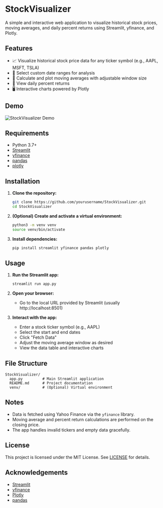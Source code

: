 # StockVisualizer

A simple and interactive web application to visualize historical stock prices, moving averages, and daily percent returns using Streamlit, yfinance, and Plotly.

## Features

- 📈 Visualize historical stock price data for any ticker symbol (e.g., AAPL, MSFT, TSLA)
- 📅 Select custom date ranges for analysis
- 🧮 Calculate and plot moving averages with adjustable window size
- 🔄 View daily percent returns
- 🖥️ Interactive charts powered by Plotly

## Demo

![StockVisualizer Demo](#) <!-- Optionally add a screenshot or GIF here -->

## Requirements

- Python 3.7+
- [Streamlit](https://streamlit.io/)
- [yfinance](https://github.com/ranaroussi/yfinance)
- [pandas](https://pandas.pydata.org/)
- [plotly](https://plotly.com/python/)

## Installation

1. **Clone the repository:**

   ```bash
   git clone https://github.com/yourusername/StockVisualizer.git
   cd StockVisualizer
   ```

2. **(Optional) Create and activate a virtual environment:**

   ```bash
   python3 -m venv venv
   source venv/bin/activate
   ```

3. **Install dependencies:**

   ```bash
   pip install streamlit yfinance pandas plotly
   ```

## Usage

1. **Run the Streamlit app:**

   ```bash
   streamlit run app.py
   ```

2. **Open your browser:**
   - Go to the local URL provided by Streamlit (usually http://localhost:8501)

3. **Interact with the app:**
   - Enter a stock ticker symbol (e.g., AAPL)
   - Select the start and end dates
   - Click "Fetch Data"
   - Adjust the moving average window as desired
   - View the data table and interactive charts

## File Structure

```
StockVisualizer/
  app.py         # Main Streamlit application
  README.md      # Project documentation
  venv/          # (Optional) Virtual environment
```

## Notes
- Data is fetched using Yahoo Finance via the `yfinance` library.
- Moving average and percent return calculations are performed on the closing price.
- The app handles invalid tickers and empty data gracefully.

## License

This project is licensed under the MIT License. See [LICENSE](LICENSE) for details.

## Acknowledgements
- [Streamlit](https://streamlit.io/)
- [yfinance](https://github.com/ranaroussi/yfinance)
- [Plotly](https://plotly.com/python/)
- [pandas](https://pandas.pydata.org/)
